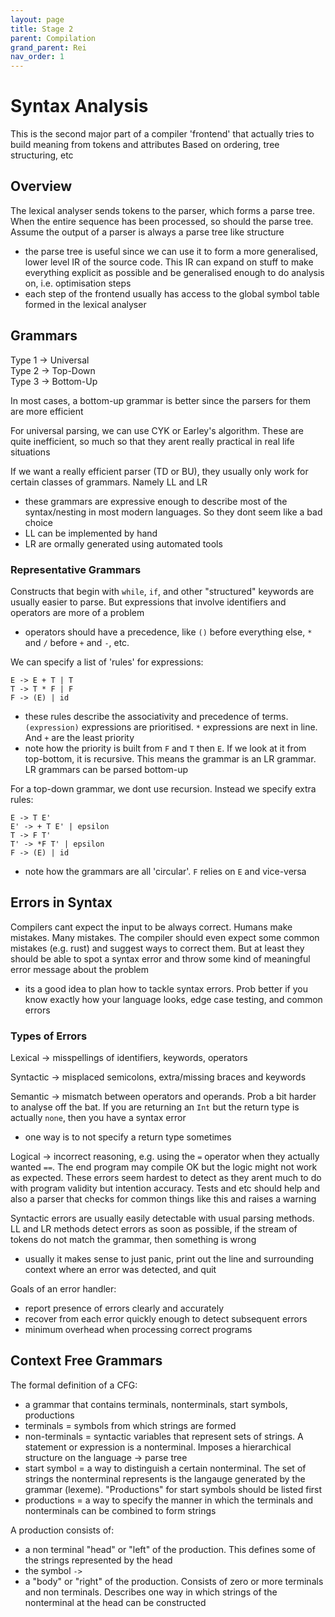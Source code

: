 ```yaml
---
layout: page
title: Stage 2
parent: Compilation
grand_parent: Rei
nav_order: 1
---
```


# Syntax Analysis

This is the second major part of a compiler 'frontend' that actually tries to build meaning from tokens and attributes
Based on ordering, tree structuring, etc

## Overview

The lexical analyser sends tokens to the parser, which forms a parse tree. When the entire sequence has been processed, so should the parse tree. Assume the output of a parser is always a parse tree like structure
- the parse tree is useful since we can use it to form a more generalised, lower level IR of the source code. This IR can expand on stuff to make everything explicit as possible and be generalised enough to do analysis on, i.e. optimisation steps
- each step of the frontend usually has access to the global symbol table formed in the lexical analyser

## Grammars

Type 1 -> Universal \
Type 2 -> Top-Down \
Type 3 -> Bottom-Up

In most cases, a bottom-up grammar is better since the parsers for them are more efficient

For universal parsing, we can use CYK or Earley's algorithm. These are quite inefficient, so much so that they arent really practical in real life situations

If we want a really efficient parser (TD or BU), they usually only work for certain classes of grammars. Namely LL and LR
- these grammars are expressive enough to describe most of the syntax/nesting in most modern languages. So they dont seem like a bad choice
- LL can be implemented by hand
- LR are ormally generated using automated tools

### Representative Grammars

Constructs that begin with `while`, `if`, and other "structured" keywords are usually easier to parse. But expressions that involve identifiers and operators are more of a problem
- operators should have a precedence, like `()` before everything else, `*` and `/` before `+` and `-`, etc.

We can specify a list of 'rules' for expressions:

```
E -> E + T | T
T -> T * F | F
F -> (E) | id
```

- these rules describe the associativity and precedence of terms. `(expression)` expressions are prioritised. `*` expressions are next in line. And `+` are the least priority
- note how the priority is built from `F` and `T` then `E`. If we look at it from top-bottom, it is recursive. This means the grammar is an LR grammar. LR grammars can be parsed bottom-up

For a top-down grammar, we dont use recursion. Instead we specify extra rules:
```
E -> T E'
E' -> + T E' | epsilon
T -> F T'
T' -> *F T' | epsilon
F -> (E) | id 
```

- note how the grammars are all 'circular'. `F` relies on `E` and vice-versa

## Errors in Syntax

Compilers cant expect the input to be always correct. Humans make mistakes. Many mistakes. The compiler should even expect some common mistakes (e.g. rust) and suggest ways to correct them. But at least they should be able to spot a syntax error and throw some kind of meaningful error message about the problem

- its a good idea to plan how to tackle syntax errors. Prob better if you know exactly how your language looks, edge case testing, and common errors

### Types of Errors

Lexical -> misspellings of identifiers, keywords, operators

Syntactic -> misplaced semicolons, extra/missing braces and keywords

Semantic -> mismatch between operators and operands. Prob a bit harder to analyse off the bat. If you are returning an `Int` but the return type is actually `none`, then you have a syntax error
- one way is to not specify a return type sometimes

Logical -> incorrect reasoning, e.g. using the `=` operator when they actually wanted `==`. The end program may compile OK but the logic might not work as expected. These errors seem hardest to detect as they arent much to do with program validity but intention accuracy. Tests and etc should help and also a parser that checks for common things like this and raises a warning

Syntactic errors are usually easily detectable with usual parsing methods. LL and LR methods detect errors as soon as possible, if the stream of tokens do not match the grammar, then something is wrong
- usually it makes sense to just panic, print out the line and surrounding context where an error was detected, and quit

Goals of an error handler:
- report presence of errors clearly and accurately
- recover from each error quickly enough to detect subsequent errors
- minimum overhead when processing correct programs

## Context Free Grammars

The formal definition of a CFG:
- a grammar that contains terminals, nonterminals, start symbols, productions
- terminals = symbols from which strings are formed
- non-terminals = syntactic variables that represent sets of strings. A statement or expression is a nonterminal. Imposes a hierarchical structure on the language -> parse tree
- start symbol = a way to distinguish a certain nonterminal. The set of strings the nonterminal represents is the langauge generated by the grammar (lexeme). "Productions" for start symbols should be listed first
- productions = a way to specify the manner in which the terminals and nonterminals can be combined to form strings

A production consists of:
- a non terminal "head" or "left" of the production. This defines some of the strings represented by the head
- the symbol `->`
- a "body" or "right" of the production. Consists of zero or more terminals and non terminals. Describes one way in which strings of the nonterminal at the head can be constructed



